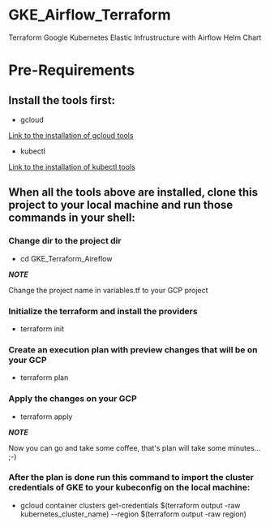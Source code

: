 # GKE_Airflow_Terraform
Terraform Google Kubernetes Elastic Infrustructure with Airflow Helm Chart

# Pre-Requirements

## Install the tools first:
* gcloud

[Link to the installation of gcloud tools](https://cloud.google.com/sdk/docs/install)

* kubectl

[Link to the installation of kubectl tools](https://kubernetes.io/docs/tasks/tools/)

## When all the tools above are installed, clone this project to your local machine and run those commands in your shell:

### Change dir to the project dir
* cd GKE_Terraform_Aireflow

***NOTE***

Change the project name in variables.tf to your GCP project

### Initialize the terraform and install the providers
* terraform init

### Create an execution plan with preview changes that will be on your GCP 
* terraform plan

### Apply the changes on your GCP
* terraform apply

***NOTE***

Now you can go and take some coffee, that's plan will take some minutes... ;-)

### After the plan is done run this command to import the cluster credentials of GKE to your kubeconfig on the local machine:

* gcloud container clusters get-credentials $(terraform output -raw kubernetes_cluster_name) --region $(terraform output -raw region)

